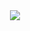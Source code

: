 
<center>
  <img src="https://cdn.discordapp.com/attachments/749095568625762334/978800033342308362/RedStarCoding.png">
</center>
